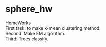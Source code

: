 # sphere_hw
HomeWorks <br>
First task: to make k-mean clustering method.<br>
Second: Make EM algorithm.<br>
Third: Trees classify.<br>
